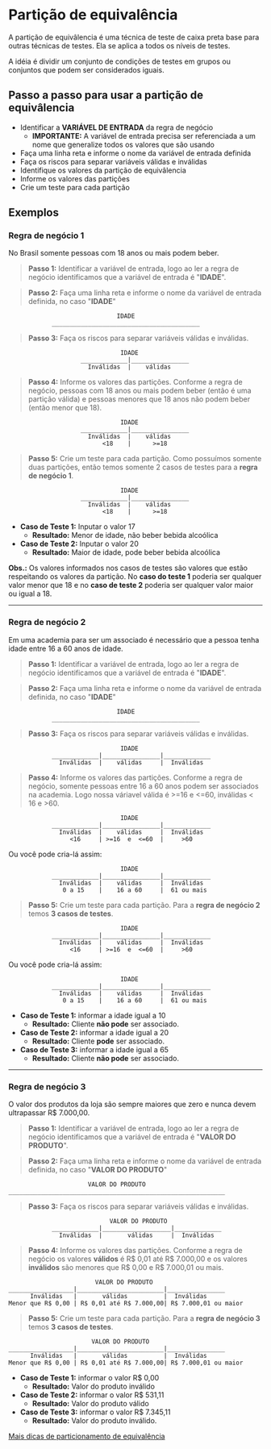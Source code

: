 # Partição de equivalência

A partição de equivâlencia é uma técnica de teste de caixa preta base para outras técnicas de testes. Ela se aplica a todos os níveis de testes.

A idéia é dividir um conjunto de condições de testes em grupos ou conjuntos que podem ser considerados iguais.

## **Passo a passo** para usar a partição de equivâlencia

- Identificar a **VARIÁVEL DE ENTRADA** da regra de negócio
  - **IMPORTANTE:** A variável de entrada precisa ser referenciada a um nome que generalize todos os valores que são usando
- Faça uma linha reta e informe o nome da variável de entrada definida
- Faça os riscos para separar variáveis válidas e inválidas
- Identifique os valores da partição de equivâlencia
- Informe os valores das partições
- Crie um teste para cada partição

## **Exemplos**

### **Regra de negócio 1**

No Brasil somente pessoas com 18 anos ou mais podem beber.

> **Passo 1:** Identificar a variável de entrada, logo ao ler a regra de negócio identificamos que a variável de entrada é "**IDADE**".

> **Passo 2:** Faça uma linha reta e informe o nome da variável de entrada definida, no caso "**IDADE**"

```
                              IDADE
            _________________________________________

```

> **Passo 3:** Faça os riscos para separar variáveis válidas e inválidas.

```
                               IDADE
                    _____________|________________
                      Inválidas  |    válidas     

```

> **Passo 4:**  Informe os valores das partições. Conforme a regra de negócio, pessoas com 18 anos ou mais podem beber (então é uma partição válida) e pessoas menores que 18 anos não podem beber (então menor que 18).

```
                               IDADE
                    _____________|________________
                      Inválidas  |    válidas     
                          <18    |      >=18
```

> **Passo 5:** Crie um teste para cada partição. Como possuímos somente duas partições, então temos somente 2 casos de testes para a **regra de negócio 1**.

```
                               IDADE
                    _____________|________________
                      Inválidas  |    válidas     
                          <18    |      >=18
```

- **Caso de Teste 1:** Inputar o valor 17
  - **Resultado:** Menor de idade, não beber bebida alcoólica
- **Caso de Teste 2:** Inputar o valor 20
  - **Resultado:** Maior de idade, pode beber bebida alcoólica

**Obs.:** Os valores informados nos casos de testes são valores que estão respeitando os valores da partição. No **caso do teste 1** poderia ser qualquer valor menor que 18 e no **caso de teste 2** poderia ser qualquer valor maior ou igual a 18.

______

### **Regra de negócio 2**

Em uma academia para ser um associado é necessário que a pessoa tenha idade entre 16 a 60 anos de idade.

> **Passo 1:** Identificar a variável de entrada, logo ao ler a regra de negócio identificamos que a variável de entrada é "**IDADE**".

> **Passo 2:** Faça uma linha reta e informe o nome da variável de entrada definida, no caso "**IDADE**"

```
                              IDADE
            _________________________________________

```

> **Passo 3:** Faça os riscos para separar variáveis válidas e inválidas.

```
                               IDADE
            _____________|________________|_____________
              Inválidas  |    válidas     |  Inválidas  

```

> **Passo 4:**  Informe os valores das partições. Conforme a regra de negócio, somente pessoas entre 16 a 60 anos podem ser associados na academia.
> Logo nossa váriavel válida é >=16 e <=60, inválidas < 16 e >60.

```
                               IDADE
            _____________|________________|_____________
              Inválidas  |    válidas     |  Inválidas  
                 <16     | >=16  e  <=60  |     >60  

```
Ou você pode cria-lá assim:
```
                               IDADE
            _____________|________________|_____________
              Inválidas  |    válidas     |  Inválidas  
               0 a 15    |    16 a 60     |  61 ou mais  

```

> **Passo 5:** Crie um teste para cada partição. Para a **regra de negócio 2** temos **3 casos de testes**.
```
                               IDADE
            _____________|________________|_____________
              Inválidas  |    válidas     |  Inválidas  
                 <16     | >=16  e  <=60  |     >60  

```
Ou você pode cria-lá assim:
```
                               IDADE
            _____________|________________|_____________
              Inválidas  |    válidas     |  Inválidas  
               0 a 15    |    16 a 60     |  61 ou mais  

```

- **Caso de Teste 1:** informar a idade igual a 10
  - **Resultado:** Cliente **não pode** ser associado.
- **Caso de Teste 2:** informar a idade igual a 20
  - **Resultado:** Cliente **pode** ser associado.
- **Caso de Teste 3:** informar a idade igual a 65
  - **Resultado:** Cliente **não pode** ser associado.

____

### **Regra de negócio 3**

O valor dos produtos da loja são sempre maiores que zero e nunca devem ultrapassar R$ 7.000,00.

> **Passo 1:** Identificar a variável de entrada, logo ao ler a regra de negócio identificamos que a variável de entrada é "**VALOR DO PRODUTO**".

> **Passo 2:** Faça uma linha reta e informe o nome da variável de entrada definida, no caso "**VALOR DO PRODUTO**"

```
                      VALOR DO PRODUTO
____________________________________________________________

```

> **Passo 3:** Faça os riscos para separar variáveis válidas e inválidas.

```
                            VALOR DO PRODUTO
            _____________|___________________|_____________
              Inválidas  |       válidas     |  Inválidas  

```

> **Passo 4:**  Informe os valores das partições. Conforme a regra de negócio
> os valores **válidos** é R$ 0,01 até R$ 7.000,00 e os valores **inválidos** são menores que R$ 0,00 e 
> R$ 7.000,01 ou mais.

```
                        VALOR DO PRODUTO
__________________|________________________|________________
      Inválidas   |       válidas          |  Inválidas  
Menor que R$ 0,00 | R$ 0,01 até R$ 7.000,00| R$ 7.000,01 ou maior 

```

> **Passo 5:** Crie um teste para cada partição. Para a **regra de negócio 3** temos **3 casos de testes**.

```
                       VALOR DO PRODUTO
__________________|________________________|________________
      Inválidas   |       válidas          |  Inválidas  
Menor que R$ 0,00 | R$ 0,01 até R$ 7.000,00| R$ 7.000,01 ou maior 

```

- **Caso de Teste 1:** informar o valor R$ 0,00
  - **Resultado:** Valor do produto inválido
- **Caso de Teste 2:** informar o valor R$ 531,11
  - **Resultado:** Valor do produto válido
- **Caso de Teste 3:** informar o valor R$ 7.345,11
  - **Resultado:** Valor do produto inválido.

[Mais dicas de particionamento de equivalência](https://www.toolsqa.com/software-testing/istqb/equivalence-partitioning/)